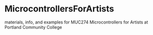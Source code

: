 # MicrocontrollersForArtists
materials, info, and examples for MUC274 Microcontrollers for Artists at Portland Community College
